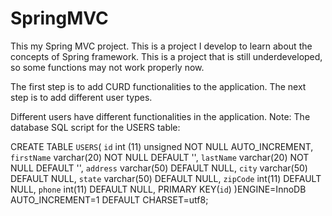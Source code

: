 # SpringMVC

This my Spring MVC project.
This is a project I develop to learn about the concepts of Spring framework.
This is a project that is still underdeveloped, so some functions may not work properly now.

The first step is to add CURD functionalities to the application.
The next step is to add different user types.

Different users have different functionalities in the application.
Note: 
The database SQL script for the USERS table:

 CREATE TABLE `USERS`(
  `id` int (11) unsigned NOT NULL AUTO_INCREMENT,
  `firstName` varchar(20) NOT NULL DEFAULT '',
  `lastName` varchar(20) NOT NULL DEFAULT '',
  `address` varchar(50) DEFAULT NULL,
  `city` varchar(50) DEFAULT NULL,
  `state` varchar(50) DEFAULT NULL,
  `zipCode` int(11) DEFAULT NULL,
  `phone` int(11) DEFAULT NULL,
  PRIMARY KEY(`id`)
)ENGINE=InnoDB AUTO_INCREMENT=1 DEFAULT CHARSET=utf8;
